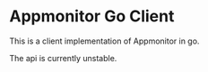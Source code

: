 # Appmonitor Go Client

This is a client implementation of Appmonitor in go.

The api is currently unstable. 
